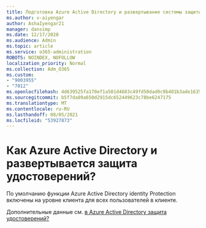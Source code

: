```yaml
---
title: Подготовка Azure Active Directory и развертывание системы защиты удостоверений
ms.author: v-aiyengar
author: AshaIyengar21
manager: dansimp
ms.date: 12/17/2020
ms.audience: Admin
ms.topic: article
ms.service: o365-administration
ROBOTS: NOINDEX, NOFOLLOW
localization_priority: Normal
ms.collection: Adm_O365
ms.custom:
- "9003955"
- "7012"
ms.openlocfilehash: 4d639525fa170ef1a501d4683c49fd50dad0c9b401b3ade1635d11e783524237
ms.sourcegitcommit: b5f7da89a650d2915dc652449623c78be6247175
ms.translationtype: MT
ms.contentlocale: ru-RU
ms.lasthandoff: 08/05/2021
ms.locfileid: "53927873"
---
```

# <a name="how-azure-active-directory-identity-protection-is-provisioned-and-deployed"></a>Как Azure Active Directory и развертывается защита удостоверений?

По умолчанию функции Azure Active Directory identity Protection включены на уровне клиента для всех пользователей в клиенте.

Дополнительные данные см. [в Azure Active Directory защита удостоверений?](https://go.microsoft.com/fwlink/?linkid=2130395)